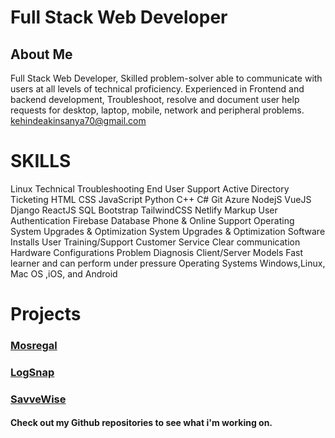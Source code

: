 # Full Stack Web Developer
## About Me

Full Stack Web Developer, Skilled problem-solver able to communicate with users at all levels of technical proficiency. Experienced in Frontend and backend development, Troubleshoot, resolve and document user help requests for desktop, laptop, mobile, network and peripheral problems.
kehindeakinsanya70@gmail.com

# SKILLS
Linux
Technical Troubleshooting End User Support
Active Directory
Ticketing
HTML
CSS
JavaScript
Python
C++
C#
Git
Azure
NodejS
VueJS
Django
ReactJS
SQL
Bootstrap
TailwindCSS
Netlify
Markup
User Authentication
Firebase
Database
Phone & Online Support
Operating System Upgrades & Optimization
System Upgrades & Optimization
Software Installs
User Training/Support
Customer Service
Clear communication
Hardware Configurations
Problem Diagnosis
Client/Server Models
Fast learner and can perform under pressure
Operating Systems
Windows,Linux, Mac OS ,iOS, and Android

# Projects
### <a href="https://mosregal.com">Mosregal</a>
### <a href="https://logsnap.app">LogSnap</a>
### <a href="https://savvewise.com">SavveWise</a>
#### Check out my Github repositories to see what i'm working on.

